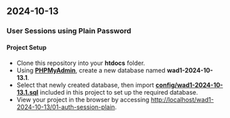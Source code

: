 ## 2024-10-13

### User Sessions using Plain Password

#### Project Setup
- Clone this repository into your **htdocs** folder.
- Using [**PHPMyAdmin**](http://localhost/phpmyadmin), create a new database named **wad1-2024-10-13.1**.
- Select that newly created database, then import [**config/wad1-2024-10-13.1.sql**](config/wad1-2024-10-13.1.sql) included in this project to set up the required database.
- View your project in the browser by accessing <http://localhost/wad1-2024-10-13/01-auth-session-plain>.